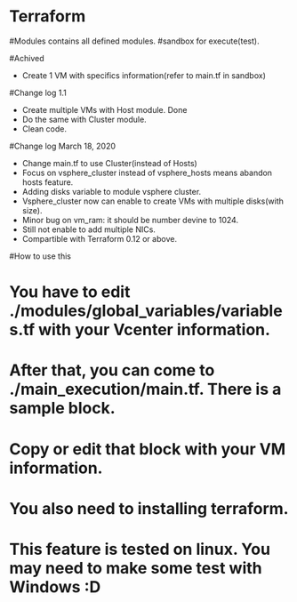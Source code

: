 # Terraform
 
#Modules contains all defined modules.
#sandbox for execute(test).



#Achived
- Create 1 VM with specifics information(refer to main.tf in sandbox)

#Change log 1.1
- Create multiple VMs with Host module. Done
- Do the same with Cluster module.
- Clean code.

#Change log March 18, 2020
- Change main.tf to use Cluster(instead of Hosts)
- Focus on vsphere_cluster instead of vsphere_hosts means abandon hosts feature.
- Adding disks variable to module vsphere cluster.
- Vsphere_cluster now can enable to create VMs with multiple disks(with size).
- Minor bug on vm_ram: it should be number devine to 1024.
- Still not enable to add multiple NICs.
- Compartible with Terraform 0.12 or above.




#How to use this
# You have to edit ./modules/global_variables/variables.tf with your Vcenter information.
# After that, you can come to ./main_execution/main.tf. There is a sample block.
# Copy or edit that block with your VM information.
# You also need to installing terraform.
# This feature is tested on linux. You may need to make some test with Windows :D


